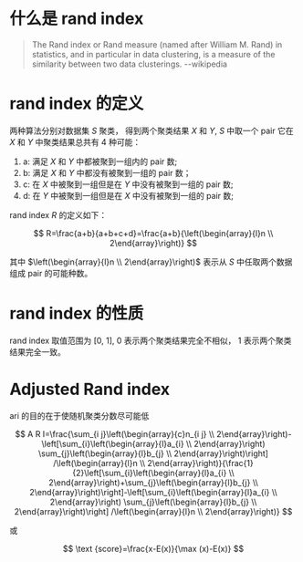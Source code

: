 # 什么是 rand index
> The Rand index or Rand measure (named after William M. Rand) in statistics, and in particular in data clustering, is a measure of the similarity between two data clusterings. --wikipedia

# rand index 的定义

两种算法分别对数据集 $S$ 聚类， 得到两个聚类结果 $X$ 和 $Y$, $S$ 中取一个 pair 它在 $X$ 和 $Y$ 中聚类结果总共有 4 种可能：

1. a: 满足 $X$ 和 $Y$ 中都被聚到一组内的 pair 数;
2. b: 满足 $X$ 和 $Y$ 中都没有被聚到一组的 pair 数；
3. c: 在 $X$ 中被聚到一组但是在 $Y$ 中没有被聚到一组的 pair 数;
3. d: 在 $Y$ 中被聚到一组但是在 $X$ 中没有被聚到一组的 pair 数;

rand index $R$ 的定义如下：

$$
R=\frac{a+b}{a+b+c+d}=\frac{a+b}{\left(\begin{array}{l}n \\ 2\end{array}\right)}
$$

其中 $\left(\begin{array}{l}n \\ 2\end{array}\right)$ 表示从 $S$ 中任取两个数据组成 pair 的可能种数。

# rand index 的性质

rand index 取值范围为 [0, 1], 0 表示两个聚类结果完全不相似， 1 表示两个聚类结果完全一致。

# Adjusted Rand index

ari 的目的在于使随机聚类分数尽可能低

$$
A R I=\frac{\sum_{i j}\left(\begin{array}{c}n_{i j} \\ 2\end{array}\right)-\left[\sum_{i}\left(\begin{array}{l}a_{i} \\ 2\end{array}\right) \sum_{j}\left(\begin{array}{l}b_{j} \\ 2\end{array}\right)\right] /\left(\begin{array}{l}n \\ 2\end{array}\right)}{\frac{1}{2}\left[\sum_{i}\left(\begin{array}{l}a_{i} \\ 2\end{array}\right)+\sum_{j}\left(\begin{array}{l}b_{j} \\ 2\end{array}\right)\right]-\left[\sum_{i}\left(\begin{array}{l}a_{i} \\ 2\end{array}\right) \sum_{j}\left(\begin{array}{l}b_{j} \\ 2\end{array}\right)\right] /\left(\begin{array}{l}n \\ 2\end{array}\right)}
$$

或

$$
\text {score}=\frac{x-E(x)}{\max (x)-E(x)}
$$

